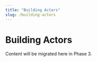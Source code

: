 ```yaml
---
title: "Building Actors"
slug: /building-actors
---
```


# Building Actors

Content will be migrated here in Phase 3.
